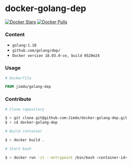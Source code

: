 # docker-golang-dep

[![Docker Stars](https://img.shields.io/docker/stars/jimdo/golang-dep.svg?maxAge=600)](https://hub.docker.com/r/jimdo/golang-dep/) [![Docker Pulls](https://img.shields.io/docker/pulls/jimdo/golang-dep.svg?maxAge=600)](https://hub.docker.com/r/jimdo/golang-dep/)

### Content

 * `golang:1.10`
 * `github.com/golang/dep/`
 * `Docker version 18.03.0-ce, build 0520e24`


### Usage

```Dockerfile
# Dockerfile

FROM jimdo/golang-dep
```

### Contribute

```bash
# Clone repository

$ > git clone git@github.com:Jimdo/docker-golang-dep.git
$ > cd docker-golang-dep

# Build container

$ > docker build . 

# Start bash

$ > docker run -it --entrypoint /bin/bash <container-id>
```
